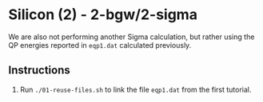 # Silicon (2) - 2-bgw/2-sigma

We are also not performing another Sigma calculation, but rather using
the QP energies reported in `eqp1.dat` calculated previously.


## Instructions

1. Run `./01-reuse-files.sh` to link the file `eqp1.dat` from the first
   tutorial.
